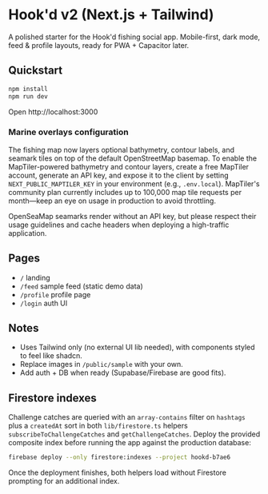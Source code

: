 # Hook'd v2 (Next.js + Tailwind)

A polished starter for the Hook'd fishing social app. Mobile-first, dark mode, feed & profile layouts, ready for PWA + Capacitor later.

## Quickstart
```bash
npm install
npm run dev
```
Open http://localhost:3000

### Marine overlays configuration

The fishing map now layers optional bathymetry, contour labels, and seamark tiles on top of the default
OpenStreetMap basemap. To enable the MapTiler-powered bathymetry and contour layers, create a free MapTiler
account, generate an API key, and expose it to the client by setting `NEXT_PUBLIC_MAPTILER_KEY` in your environment
(e.g., `.env.local`). MapTiler's community plan currently includes up to 100,000 map tile requests per month—keep an
eye on usage in production to avoid throttling.

OpenSeaMap seamarks render without an API key, but please respect their usage guidelines and cache headers when
deploying a high-traffic application.

## Pages
- `/` landing
- `/feed` sample feed (static demo data)
- `/profile` profile page
- `/login` auth UI

## Notes
- Uses Tailwind only (no external UI lib needed), with components styled to feel like shadcn.
- Replace images in `/public/sample` with your own.
- Add auth + DB when ready (Supabase/Firebase are good fits).

## Firestore indexes
Challenge catches are queried with an `array-contains` filter on `hashtags` plus a `createdAt` sort in both `lib/firestore.ts` helpers `subscribeToChallengeCatches` and `getChallengeCatches`. Deploy the provided composite index before running the app against the production database:

```bash
firebase deploy --only firestore:indexes --project hookd-b7ae6
```

Once the deployment finishes, both helpers load without Firestore prompting for an additional index.
